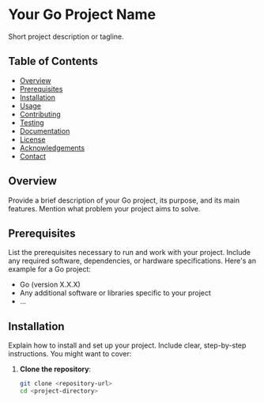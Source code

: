 # Your Go Project Name

Short project description or tagline.

## Table of Contents

- [Overview](#overview)
- [Prerequisites](#prerequisites)
- [Installation](#installation)
- [Usage](#usage)
- [Contributing](#contributing)
- [Testing](#testing)
- [Documentation](#documentation)
- [License](#license)
- [Acknowledgements](#acknowledgements)
- [Contact](#contact)

## Overview

Provide a brief description of your Go project, its purpose, and its main features. Mention what problem your project aims to solve.

## Prerequisites

List the prerequisites necessary to run and work with your project. Include any required software, dependencies, or hardware specifications. Here's an example for a Go project:

- Go (version X.X.X)
- Any additional software or libraries specific to your project
- ...

## Installation

Explain how to install and set up your project. Include clear, step-by-step instructions. You might want to cover:

1. **Clone the repository**:

   ```bash
   git clone <repository-url>
   cd <project-directory>